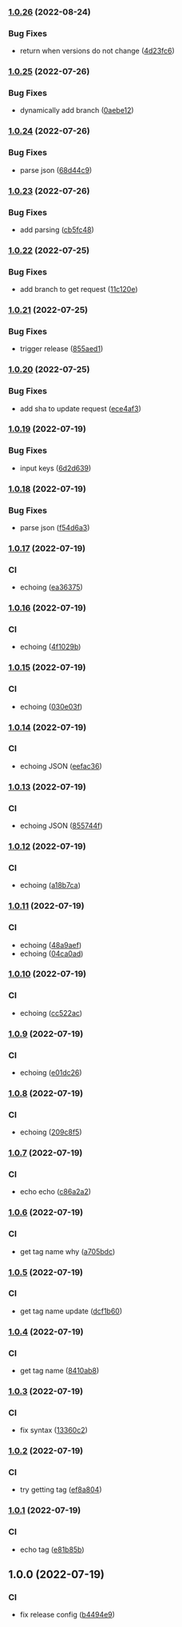 ### [1.0.26](https://github.com/taylorlroberts7/update-remote-version-manifest-action/compare/v1.0.25...v1.0.26) (2022-08-24)


### Bug Fixes

* return when versions do not change ([4d23fc6](https://github.com/taylorlroberts7/update-remote-version-manifest-action/commit/4d23fc6ace8a04737ffa29f020197266e306883b))

### [1.0.25](https://github.com/taylorlroberts7/update-remote-version-manifest-action/compare/v1.0.24...v1.0.25) (2022-07-26)


### Bug Fixes

* dynamically add branch ([0aebe12](https://github.com/taylorlroberts7/update-remote-version-manifest-action/commit/0aebe12d37bea90a268acae71399922712753f4d))

### [1.0.24](https://github.com/taylorlroberts7/update-remote-version-manifest-action/compare/v1.0.23...v1.0.24) (2022-07-26)


### Bug Fixes

* parse json ([68d44c9](https://github.com/taylorlroberts7/update-remote-version-manifest-action/commit/68d44c921a801c7f930400a98bec089bf01ff804))

### [1.0.23](https://github.com/taylorlroberts7/update-remote-version-manifest-action/compare/v1.0.22...v1.0.23) (2022-07-26)


### Bug Fixes

* add parsing ([cb5fc48](https://github.com/taylorlroberts7/update-remote-version-manifest-action/commit/cb5fc485761a1f362b7ab1ab43699b987b3700cf))

### [1.0.22](https://github.com/taylorlroberts7/update-remote-version-manifest-action/compare/v1.0.21...v1.0.22) (2022-07-25)


### Bug Fixes

* add branch to get request ([11c120e](https://github.com/taylorlroberts7/update-remote-version-manifest-action/commit/11c120e06b1915051422dc619aae98f477e849d3))

### [1.0.21](https://github.com/taylorlroberts7/update-remote-version-manifest-action/compare/v1.0.20...v1.0.21) (2022-07-25)


### Bug Fixes

* trigger release ([855aed1](https://github.com/taylorlroberts7/update-remote-version-manifest-action/commit/855aed15a31b4cb67da4943917a6829a2803e808))

### [1.0.20](https://github.com/taylorlroberts7/update-remote-version-manifest-action/compare/v1.0.19...v1.0.20) (2022-07-25)


### Bug Fixes

* add sha to update request ([ece4af3](https://github.com/taylorlroberts7/update-remote-version-manifest-action/commit/ece4af3cc6dfc6aac68a837373b8526f0ff7196f))

### [1.0.19](https://github.com/taylorlroberts7/update-remote-version-manifest-action/compare/v1.0.18...v1.0.19) (2022-07-19)


### Bug Fixes

* input keys ([6d2d639](https://github.com/taylorlroberts7/update-remote-version-manifest-action/commit/6d2d6392443dfdbee0593a63d75a42e1afa8513f))

### [1.0.18](https://github.com/taylorlroberts7/update-remote-version-manifest-action/compare/v1.0.17...v1.0.18) (2022-07-19)


### Bug Fixes

* parse json ([f54d6a3](https://github.com/taylorlroberts7/update-remote-version-manifest-action/commit/f54d6a39d8830c03c4e394dc001f584bd076e38e))

### [1.0.17](https://github.com/taylorlroberts7/update-remote-version-manifest-action/compare/v1.0.16...v1.0.17) (2022-07-19)


### CI

* echoing ([ea36375](https://github.com/taylorlroberts7/update-remote-version-manifest-action/commit/ea36375fbeead23ffceb19abe4ff031f5f20b044))

### [1.0.16](https://github.com/taylorlroberts7/update-remote-version-manifest-action/compare/v1.0.15...v1.0.16) (2022-07-19)


### CI

* echoing ([4f1029b](https://github.com/taylorlroberts7/update-remote-version-manifest-action/commit/4f1029b16d041c6fb64bb785b4d233ebd67042de))

### [1.0.15](https://github.com/taylorlroberts7/update-remote-version-manifest-action/compare/v1.0.14...v1.0.15) (2022-07-19)


### CI

* echoing ([030e03f](https://github.com/taylorlroberts7/update-remote-version-manifest-action/commit/030e03f64b133aee313e1133ee9970722fcc925a))

### [1.0.14](https://github.com/taylorlroberts7/update-remote-version-manifest-action/compare/v1.0.13...v1.0.14) (2022-07-19)


### CI

* echoing JSON ([eefac36](https://github.com/taylorlroberts7/update-remote-version-manifest-action/commit/eefac366fa592712a0381553afda3433adabea5a))

### [1.0.13](https://github.com/taylorlroberts7/update-remote-version-manifest-action/compare/v1.0.12...v1.0.13) (2022-07-19)


### CI

* echoing JSON ([855744f](https://github.com/taylorlroberts7/update-remote-version-manifest-action/commit/855744fc16487815cbf7a9eb7777a8221ffd8c01))

### [1.0.12](https://github.com/taylorlroberts7/update-remote-version-manifest-action/compare/v1.0.11...v1.0.12) (2022-07-19)


### CI

* echoing ([a18b7ca](https://github.com/taylorlroberts7/update-remote-version-manifest-action/commit/a18b7ca5ee216c745062b1ce3b5d03e510ed3647))

### [1.0.11](https://github.com/taylorlroberts7/update-remote-version-manifest-action/compare/v1.0.10...v1.0.11) (2022-07-19)


### CI

* echoing ([48a9aef](https://github.com/taylorlroberts7/update-remote-version-manifest-action/commit/48a9aef03da19a202257670d095211c2f87f80b2))
* echoing ([04ca0ad](https://github.com/taylorlroberts7/update-remote-version-manifest-action/commit/04ca0add091aa2bbcb3fd74e5f663578e60cd1b3))

### [1.0.10](https://github.com/taylorlroberts7/update-remote-version-manifest-action/compare/v1.0.9...v1.0.10) (2022-07-19)


### CI

* echoing ([cc522ac](https://github.com/taylorlroberts7/update-remote-version-manifest-action/commit/cc522acebc5dade80eeed97997e59ae12bd3d430))

### [1.0.9](https://github.com/taylorlroberts7/update-remote-version-manifest-action/compare/v1.0.8...v1.0.9) (2022-07-19)


### CI

* echoing ([e01dc26](https://github.com/taylorlroberts7/update-remote-version-manifest-action/commit/e01dc26ab200349c1520e163cba40ae74526c549))

### [1.0.8](https://github.com/taylorlroberts7/update-remote-version-manifest-action/compare/v1.0.7...v1.0.8) (2022-07-19)


### CI

* echoing ([209c8f5](https://github.com/taylorlroberts7/update-remote-version-manifest-action/commit/209c8f50a598238b1180c1165d3e1b840afa8f29))

### [1.0.7](https://github.com/taylorlroberts7/update-remote-version-manifest-action/compare/v1.0.6...v1.0.7) (2022-07-19)


### CI

* echo echo ([c86a2a2](https://github.com/taylorlroberts7/update-remote-version-manifest-action/commit/c86a2a21382d50255dda98227e0a920274af51dc))

### [1.0.6](https://github.com/taylorlroberts7/update-remote-version-manifest-action/compare/v1.0.5...v1.0.6) (2022-07-19)


### CI

* get tag name why ([a705bdc](https://github.com/taylorlroberts7/update-remote-version-manifest-action/commit/a705bdc9871db137ac272a6146127099e3f463cd))

### [1.0.5](https://github.com/taylorlroberts7/update-remote-version-manifest-action/compare/v1.0.4...v1.0.5) (2022-07-19)


### CI

* get tag name update ([dcf1b60](https://github.com/taylorlroberts7/update-remote-version-manifest-action/commit/dcf1b602fa12aa1164658f66b54ab7509096ba34))

### [1.0.4](https://github.com/taylorlroberts7/update-remote-version-manifest-action/compare/v1.0.3...v1.0.4) (2022-07-19)


### CI

* get tag name ([8410ab8](https://github.com/taylorlroberts7/update-remote-version-manifest-action/commit/8410ab8e3603eca63922667788d076d5263f01bc))

### [1.0.3](https://github.com/taylorlroberts7/update-remote-version-manifest-action/compare/v1.0.2...v1.0.3) (2022-07-19)


### CI

* fix syntax ([13360c2](https://github.com/taylorlroberts7/update-remote-version-manifest-action/commit/13360c26d6f20ded7bfe09f99712384775652d4e))

### [1.0.2](https://github.com/taylorlroberts7/update-remote-version-manifest-action/compare/v1.0.1...v1.0.2) (2022-07-19)


### CI

* try getting tag ([ef8a804](https://github.com/taylorlroberts7/update-remote-version-manifest-action/commit/ef8a8041835aeec0d8e5551d717b0e5b188ec40a))

### [1.0.1](https://github.com/taylorlroberts7/update-remote-version-manifest-action/compare/v1.0.0...v1.0.1) (2022-07-19)


### CI

* echo tag ([e81b85b](https://github.com/taylorlroberts7/update-remote-version-manifest-action/commit/e81b85ba1c97f3f4df3520b1474fcbde90667ce1))

## 1.0.0 (2022-07-19)


### CI

* fix release config ([b4494e9](https://github.com/taylorlroberts7/update-remote-version-manifest-action/commit/b4494e9601bc8e5071dff870a32164a3647a602c))
